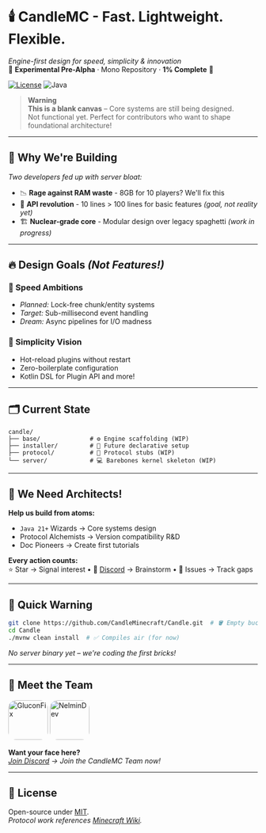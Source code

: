 # 🕯️ CandleMC - Fast. Lightweight. Flexible.

*Engine-first design for speed, simplicity & innovation*  
🚧 **Experimental Pre-Alpha** · Mono Repository · **1% Complete** 🚧

[![License](https://img.shields.io/badge/license-MIT-blue.svg)](LICENSE)
![Java](https://img.shields.io/badge/Java-21%2B-orange?logo=openjdk)

> **Warning**  
> **This is a blank canvas** – Core systems are still being designed.  
> Not functional yet. Perfect for contributors who want to shape foundational architecture!

---

## 🚩 Why We're Building

*Two developers fed up with server bloat:*

- 📉 **Rage against RAM waste** - 8GB for 10 players? We'll fix this
- 🧩 **API revolution** - 10 lines > 100 lines for basic features *(goal, not reality yet)*
- 🏗️ **Nuclear-grade core** - Modular design over legacy spaghetti *(work in progress)*

---

## 🔥 Design Goals *(Not Features!)*

### 🚀 Speed Ambitions

- *Planned:* Lock-free chunk/entity systems
- *Target:* Sub-millisecond event handling
- *Dream:* Async pipelines for I/O madness

### 🧠 Simplicity Vision

- Hot-reload plugins without restart
- Zero-boilerplate configuration
- Kotlin DSL for Plugin API and more!

---

## 🗂️ Current State

```
candle/  
├── base/              # ⚙️ Engine scaffolding (WIP)
├── installer/         # 🧩 Future declarative setup
├── protocol/          # 📡 Protocol stubs (WIP)
└── server/            # 💻 Barebones kernel skeleton (WIP)
```

---

## 👷 **We Need Architects!**

**Help us build from atoms:**

- `Java 21+` Wizards → Core systems design
- Protocol Alchemists → Version compatibility R&D
- Doc Pioneers → Create first tutorials

**Every action counts:**  
⭐ Star → Signal interest • 💬 [Discord](https://discord.gg/invite/a8Sj3dUcB4) → Brainstorm • 🐛 Issues → Track gaps

---

## 🚧 Quick Warning

```bash
git clone https://github.com/CandleMinecraft/Candle.git  # 🪣 Empty bucket, not water
cd Candle
./mvnw clean install  # ✅ Compiles air (for now)
```  

*No server binary yet – we're coding the first bricks!*

---

## 👥 Meet the Team

<a href="https://github.com/GluconFix"><img src="https://avatars.githubusercontent.com/u/73158247?v=4" title="GluconFix" width="80" height="80" style="border-radius:20%"></a> <a href="https://github.com/NelminDev"><img src="https://avatars.githubusercontent.com/u/82663068?v=4" title="NelminDev" width="80" height="80" style="border-radius:20%"></a>

**Want your face here?**  
*[Join Discord](https://discord.gg/invite/a8Sj3dUcB4) → Join the CandleMC Team now!*

---

## 📜 License

Open-source under [MIT](LICENSE).  
*Protocol work references [Minecraft Wiki](https://minecraft.wiki/w/Java_Edition_protocol).*